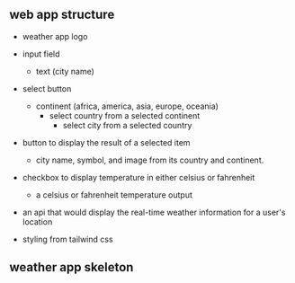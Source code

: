 ## web app structure
* weather app logo
* input field
  * text (city name)
* select button
  * continent (africa, america, asia, europe, oceania)
    * select country from a selected continent
      * select city from a selected country

* button to display the result of a selected item
  * city name, symbol, and image from its country and continent.
* checkbox to display temperature in either  celsius or fahrenheit
  * a celsius or fahrenheit temperature output
* an api that would display the real-time weather information for a user's location
* styling from tailwind css

## weather app skeleton
